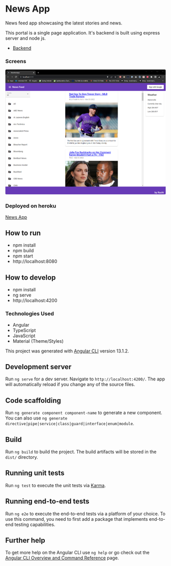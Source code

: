 # News App
News feed app showcasing the latest stories and news.

This portal is a single page application. It's backend is built using express server and node js.
- [Backend](https://github.com/jaruchi/NewsBackend)

### Screens
![Main Screen](/docs/Mainscreen.png)

### Deployed on heroku
[News App](https://cu-mi.herokuapp.com/)

## How to run
* npm install
* npm build
* npm start
* http://localhost:8080

## How to develop
* npm install
* ng serve
* http://localhost:4200

### Technologies Used
- Angular
- TypeScript
- JavaScript
- Material (Theme/Styles)


This project was generated with [Angular CLI](https://github.com/angular/angular-cli) version 13.1.2.

## Development server

Run `ng serve` for a dev server. Navigate to `http://localhost:4200/`. The app will automatically reload if you change any of the source files.

## Code scaffolding

Run `ng generate component component-name` to generate a new component. You can also use `ng generate directive|pipe|service|class|guard|interface|enum|module`.

## Build

Run `ng build` to build the project. The build artifacts will be stored in the `dist/` directory.

## Running unit tests

Run `ng test` to execute the unit tests via [Karma](https://karma-runner.github.io).

## Running end-to-end tests

Run `ng e2e` to execute the end-to-end tests via a platform of your choice. To use this command, you need to first add a package that implements end-to-end testing capabilities.

## Further help

To get more help on the Angular CLI use `ng help` or go check out the [Angular CLI Overview and Command Reference](https://angular.io/cli) page.
